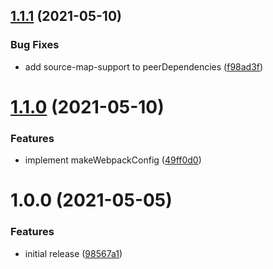 ## [1.1.1](https://github.com/faergeek/make-webpack-config/compare/v1.1.0...v1.1.1) (2021-05-10)


### Bug Fixes

* add source-map-support to peerDependencies ([f98ad3f](https://github.com/faergeek/make-webpack-config/commit/f98ad3f62c05e3d81d1a11b34033bd144ffbfb93))

# [1.1.0](https://github.com/faergeek/make-webpack-config/compare/v1.0.0...v1.1.0) (2021-05-10)


### Features

* implement makeWebpackConfig ([49ff0d0](https://github.com/faergeek/make-webpack-config/commit/49ff0d0d1a86b1881a827d823f8a8a724c121046))

# 1.0.0 (2021-05-05)


### Features

* initial release ([98567a1](https://github.com/faergeek/make-webpack-config/commit/98567a129e902e824318ed087c5623a4af5d2c76))
